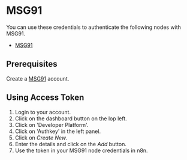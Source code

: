 # MSG91

You can use these credentials to authenticate the following nodes with MSG91.

- [MSG91](/integrations/builtin/app-nodes/n8n-nodes-base.msg91/)

## Prerequisites

Create a [MSG91](https://msg91.com/) account.

## Using Access Token
1. Login to your account.
2. Click on the dashboard button on the lop left.
3. Click on 'Developer Platform'.
3. Click on 'Authkey' in the left panel.
4. Click on *Create New*.
5. Enter the details and click on the *Add* button.
6. Use the token in your MSG91 node credentials in n8n.
